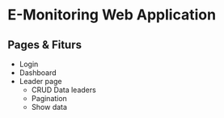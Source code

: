 # E-Monitoring Web Application
## Pages & Fiturs
* Login
* Dashboard
* Leader page
    * CRUD Data leaders
    * Pagination
    * Show data
